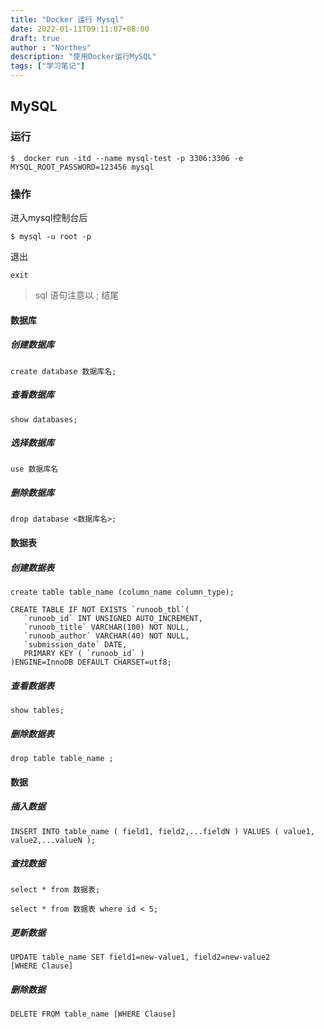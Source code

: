 ```yaml
---
title: "Docker 运行 Mysql"
date: 2022-01-11T09:11:07+08:00
draft: true
author : "Northes"
description: "使用Docker运行MySQL"
tags: ["学习笔记"]
---
```







## MySQL

### 运行

```shell
$  docker run -itd --name mysql-test -p 3306:3306 -e MYSQL_ROOT_PASSWORD=123456 mysql
```



### 操作

进入mysql控制台后

```shell
$ mysql -u root -p
```

退出

```mysql
exit
```



> sql 语句注意以 ; 结尾

#### 数据库

##### 创建数据库

```mysql
create database 数据库名;
```



##### 查看数据库

```mysql
show databases;
```



##### 选择数据库

```mysql
use 数据库名
```



##### 删除数据库

```mysql
drop database <数据库名>;
```





#### 数据表

##### 创建数据表

```mysql
create table table_name (column_name column_type);
```

```mysql
CREATE TABLE IF NOT EXISTS `runoob_tbl`(
   `runoob_id` INT UNSIGNED AUTO_INCREMENT,
   `runoob_title` VARCHAR(100) NOT NULL,
   `runoob_author` VARCHAR(40) NOT NULL,
   `submission_date` DATE,
   PRIMARY KEY ( `runoob_id` )
)ENGINE=InnoDB DEFAULT CHARSET=utf8;
```



##### 查看数据表

```mysql
show tables;
```



##### 删除数据表

```mysql
drop table table_name ;
```





#### 数据

##### 插入数据

```mysql
INSERT INTO table_name ( field1, field2,...fieldN ) VALUES ( value1, value2,...valueN );
```



##### 查找数据

```mysql
select * from 数据表;
```

```mysql
select * from 数据表 where id < 5;
```



##### 更新数据

```mysql
UPDATE table_name SET field1=new-value1, field2=new-value2
[WHERE Clause]
```



##### 删除数据

```mysql
DELETE FROM table_name [WHERE Clause]
```

